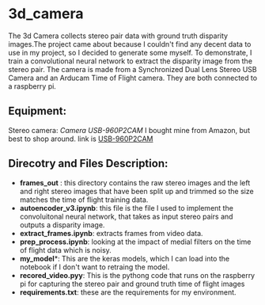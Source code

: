 # 3d_camera
The 3d Camera collects stereo pair data with ground truth disparity images.The project came about because I couldn't find any decent data to use in my project, so I decided to generate some myself. To demonstrate, I train a convolutional neural network to extract the disparity image from the stereo pair. The camera is made from a Synchronized Dual Lens Stereo USB Camera and an Arducam Time of Flight camera. They are both connected to a raspberry pi.

## Equipment:
Stereo camera: _Camera USB-960P2CAM_ I bought mine from Amazon, but best to shop around. link is [USB-960P2CAM](https://www.amazon.com.au/gp/product/B07R8LQKV4/)

## Direcotry and Files Description:
- __frames_out__ : this directory contains the raw stereo images and the left and right stereo images that have been split up and trimmed so the size matches the time of flight training data.
- __autoencoder_v3.ipynb__: this file is the file I used to implement the convoluitonal neural network, that takes as input stereo pairs and outputs a disparity image.
- __extract_frames.ipynb__: extracts frames from video data.
- __prep_process.ipynb__: looking at the impact of medial filters on the time of flight data which is noisy.
- __my_model__*: This are the keras models, which I can load into the notebook if I don't want to retraing the model.
- __recored_video.pyy__: This is the pythong code that runs on the raspberry pi for capturing the stereo pair and ground truth time of flight images
- __requirements.txt__: these are the requirements for my environment.
